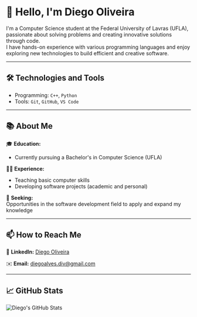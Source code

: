# 👋 Hello, I'm Diego Oliveira

I'm a Computer Science student at the Federal University of Lavras (UFLA), passionate about solving problems and creating innovative solutions through code.  
I have hands-on experience with various programming languages and enjoy exploring new technologies to build efficient and creative software.

---

## 🛠️ Technologies and Tools

- Programming: `C++`, `Python`
- Tools: `Git`, `GitHub`, `VS Code`

---

## 📚 About Me

🎓 **Education:**  
- Currently pursuing a Bachelor's in Computer Science (UFLA)

🧑‍🏫 **Experience:**  
- Teaching basic computer skills  
- Developing software projects (academic and personal)

🚀 **Seeking:**  
Opportunities in the software development field to apply and expand my knowledge

---

## 📫 How to Reach Me

🔗 **LinkedIn:** [Diego Oliveira](https://www.linkedin.com/in/diego-oliveira-2328bb277/)  

✉️ **Email:** [diegoalves.div@gmail.com](mailto:diegoalves.div@gmail.com)

---

## 📈 GitHub Stats

![Diego's GitHub Stats](https://github-readme-stats.vercel.app/api?username=diegocodehub&show_icons=true&theme=tokyonight)
